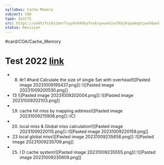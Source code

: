 ```yaml
---
syllabus: Cache Memory
subject: COA
type: ZealTS
src: https://uxkhzfstdjcborfuyyknhkhbyfnskrywvveioufkbjkupomnptjwvhbavkysuhi.vercel.app/solution.html?testId=6120f9dfc3b76d335c7fea45&test_id=21
status: Revision
---
```

#card/COA/Cache_Memory
# Test 2022 [link]()
- 8. #r1 #hard Calculate the size of single Set with overhead![[Pasted image 20231009195437.png]]::![[Pasted image 20231009200530.png]]
- 13 ![[Pasted image 20231009202004.png]]::![[Pasted image 20231009202103.png]]
- 19. cache hit miss by mapping address![[Pasted image 20231009215908.png]]::(C)
- 20. local miss & Global miss calculation![[Pasted image 20231009220115.png]]::![[Pasted image 20231009220159.png]]
- 23 local global miss![[Pasted image 20231009235658.png]]::![[Pasted image 20231009235709.png]]
- 25. I D cache system![[Pasted image 20231009235555.png]]::![[Pasted image 20231009235609.png]]

